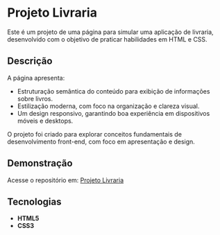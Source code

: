 # Projeto Livraria  

Este é um projeto de uma página para simular uma aplicação de livraria, desenvolvido com o objetivo de praticar habilidades em HTML e CSS.  

## Descrição  

A página apresenta:  
- Estruturação semântica do conteúdo para exibição de informações sobre livros.  
- Estilização moderna, com foco na organização e clareza visual.  
- Um design responsivo, garantindo boa experiência em dispositivos móveis e desktops.  

O projeto foi criado para explorar conceitos fundamentais de desenvolvimento front-end, com foco em apresentação e design.  

## Demonstração  

Acesse o repositório em: [Projeto Livraria]((https://ryanlimeira.github.io/projeto-livraria/))  

## Tecnologias  

- **HTML5**  
- **CSS3**  
